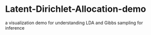 # Latent-Dirichlet-Allocation-demo
a visualization demo for understanding LDA and Gibbs sampling for inference 
